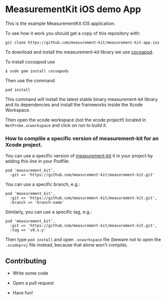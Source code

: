 # MeasurementKit iOS demo App 

This is the example MeasurementKit iOS application.

To see how it work you should get a copy of this repository with:

```
git clone https://github.com/measurement-kit/measurement-kit-app-ios
```
To download and install the measurement-kit library we use [cocoapod](https://cocoapods.org). 

To install cocoapod use 

	$ sudo gem install cocoapods

Then use the command 
	
	pod install


This command will install the latest stable binary measurement-kit library and its dependencies and install the frameworks inside the Xcode Workspace. 

Then open the xcode workspace (not the xcode project!)  located in `NetProbe.xcworkspace` and click on run to build it.

### How to complile a specific version of measurement-kit for an Xcode project.

You can use a specific version of [measurement-kit](https://github.com/measurement-kit/measurement-kit) it in your project by adding this line in your Podfile:

    pod 'measurement_kit',
      :git => 'https://github.com/measurement-kit/measurement-kit.git'

You can use a specific branch, e.g.:

    pod 'measurement_kit',
      :git => 'https://github.com/measurement-kit/measurement-kit.git',
      :branch => 'branch-name'

Similarly, you can use a specific tag, e.g.:

    pod 'measurement_kit', 
      :git => 'https://github.com/measurement-kit/measurement-kit.git',
      :tag => 'v0.x.y'

Then type `pod install` and open `.xcworkspace` file (beware not to open the
`.xcodeproj` file instead, because that alone won't compile).

## Contributing

* Write some code

* Open a pull request

* Have fun!

